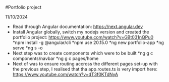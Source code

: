 #Portfolio project

11/10/2024
- Read through Angular documentation: https://next.angular.dev
- Install Angular globally, switch my nodejs version and created the portfolio project: https://www.youtube.com/watch?v=GBt031nQPu0
  *npm install -g @angular/cli
  *npm use 20.15.0
  *ng new portfolio-app
  *ng serve
  *ng s -o
- Next step was to create components which were to be built
  *ng g c components/navbar
  *ng g c pages/home
- Next of was to ensure routing accross the different pages set-up with the previous step, I realised that tha app.routes.ts is very import here: https://www.youtube.com/watch?v=dT3f0KTdNyA
  
